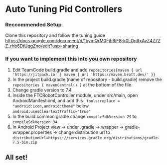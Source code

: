 # Auto Tuning Pid Controllers

### Reccommended Setup
Clone this repository and follow the tuning guide https://docs.google.com/document/d/1bymQrM0Fjh6iF8rk0LOnRxAvZ4Z7ZZ_rhb6DtUqgZno/edit?usp=sharing

### If you want to implement this into you own repository
1. Edit TeamCode build.gradle and add ```repositories{maven { url 'https://jitpack.io' }
 maven { url 'https://maven.brott.dev/' }}```
2. In the project build.gradle (name of repository - build.gradle) remove the ```repositories {
    mavenCentral()
}``` at the bottom of the file.
3. Change gradle version to 7.4
4. Inside the FTCRobotController module, under src/main, open AndroidManifest.xml, and add this ```
      tools:replace = "android:icon,android:theme"``` below ```android:usesCleartextTraffic="true"```
5. In the build.common.gradle change ```compileSdkVersion 29``` to ```compileSdkVersion 34```
6. In Android Project view -> under .gradle -> wrapper -> gradle-wrapper.properties -> change distribution url to ```distributionUrl=https\://services.gradle.org/distributions/gradle-7.5-bin.zip```
## All set!
